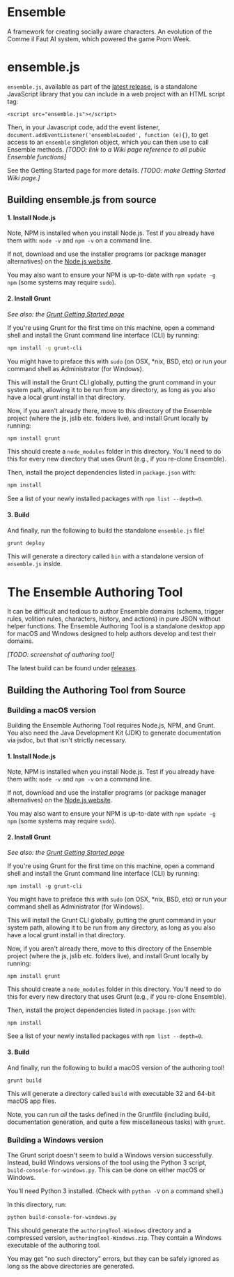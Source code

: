 # Ensemble

A framework for creating socially aware characters. An evolution of the Comme il Faut AI system, which powered the game Prom Week.

# ensemble.js

`ensemble.js`, available as part of the [latest release](https://github.com/ensemble-engine/ensemble/releases/latest), is a standalone JavaScript library that you can include in a web project with an HTML script tag:

`<script src="ensemble.js"></script>`

Then, in your Javascript code, add the event listener, `document.addEventListener('ensembleLoaded', function (e){}`, to get access to an `ensemble` singleton object, which you can then use to call Ensemble methods. _[TODO: link to a Wiki page reference to all public Ensemble functions]_

See the Getting Started page for more details. _[TODO: make Getting Started Wiki page.]_

## Building ensemble.js from source

#### 1. Install Node.js

Note, NPM is installed when you install Node.js. Test if you already have them with: `node -v` and `npm -v` on a command line.

If not, download and use the installer programs (or package manager alternatives) on the [Node.js website](https://nodejs.org/en/download/).

You may also want to ensure your NPM is up-to-date with `npm update -g npm` (some systems may require `sudo`).

#### 2. Install Grunt

_See also: the [Grunt Getting Started page](https://gruntjs.com/getting-started)_

If you're using Grunt for the first time on this machine, open a command shell and install the Grunt command line interface (CLI) by running:

```sh
npm install -g grunt-cli
```

You might have to preface this with `sudo` (on OSX, \*nix, BSD, etc) or run your command shell as Administrator (for Windows).

This will install the Grunt CLI globally, putting the grunt command in your system path, allowing it to be run from any directory, as long as you also have a local grunt install in that directory.

Now, if you aren't already there, move to this directory of the Ensemble project (where the js, jslib etc. folders live), and install Grunt locally by running:

```sh
npm install grunt
```

This should create a `node_modules` folder in this directory. You'll need to do this for every new directory that uses Grunt (e.g., if you re-clone Ensemble).

Then, install the project dependencies listed in `package.json` with:

```sh
npm install
```

See a list of your newly installed packages with `npm list --depth=0`.

#### 3. Build

And finally, run the following to build the standalone `ensemble.js` file!

```sh
grunt deploy
```

This will generate a directory called `bin` with a standalone version of `ensemble.js` inside.

# The Ensemble Authoring Tool

It can be difficult and tedious to author Ensemble domains (schema, trigger rules, volition rules, characters, history, and actions) in pure JSON without helper functions. The Ensemble Authoring Tool is a standalone desktop app for macOS and Windows designed to help authors develop and test their domains. 

_[TODO: screenshot of authoring tool]_

The latest build can be found under [releases](https://github.com/ensemble-engine/ensemble/releases).

## Building the Authoring Tool from Source 

### Building a macOS version

Building the Ensemble Authoring Tool requires Node.js, NPM, and Grunt. You also need the Java Development Kit (JDK) to generate documentation via jsdoc, but that isn't strictly necessary.

#### 1. Install Node.js

Note, NPM is installed when you install Node.js. Test if you already have them with: `node -v` and `npm -v` on a command line.
	
If not, download and use the installer programs (or package manager alternatives) on the [Node.js website](https://nodejs.org/en/download/).

You may also want to ensure your NPM is up-to-date with `npm update -g npm` (some systems may require `sudo`).

#### 2. Install Grunt

_See also: the [Grunt Getting Started page](https://gruntjs.com/getting-started)_

If you're using Grunt for the first time on this machine, open a command shell and install the Grunt command line interface (CLI) by running: 

	npm install -g grunt-cli

You might have to preface this with `sudo` (on OSX, \*nix, BSD, etc) or run your command shell as Administrator (for Windows).

This will install the Grunt CLI globally, putting the grunt command in your system path, allowing it to be run from any directory, as long as you also have a local grunt install in that directory. 

Now, if you aren't already there, move to this directory of the Ensemble project (where the js, jslib etc. folders live), and install Grunt locally by running:

	npm install grunt

This should create a `node_modules` folder in this directory. You'll need to do this for every new directory that uses Grunt (e.g., if you re-clone Ensemble).

Then, install the project dependencies listed in `package.json` with:

	npm install

See a list of your newly installed packages with `npm list --depth=0`.  

#### 3. Build

And finally, run the following to build a macOS version of the authoring tool! 

	grunt build

This will generate a directory called `build` with executable 32 and 64-bit macOS app files. 

Note, you can run *all* the tasks defined in the Gruntfile (including build, documentation generation, and quite a few miscellaneous tasks) with `grunt`. 

### Building a Windows version

The Grunt script doesn't seem to build a Windows version successfully. Instead, build Windows versions of the tool using the Python 3 script, `build-console-for-windows.py`. This can be done on either macOS or Windows. 

You'll need Python 3 installed. (Check with `python -V` on a command shell.) 

In this directory, run:

	python build-console-for-windows.py

This should generate the `authoringTool-Windows` directory and a compressed version, `authoringTool-Windows.zip`. They contain a Windows executable of the authoring tool. 

You may get "no such directory" errors, but they can be safely ignored as long as the above directories are generated. 
